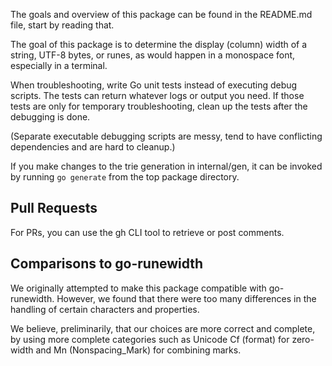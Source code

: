 The goals and overview of this package can be found in the README.md file,
start by reading that.

The goal of this package is to determine the display (column) width of a
string, UTF-8 bytes, or runes, as would happen in a monospace font, especially
in a terminal.

When troubleshooting, write Go unit tests instead of executing debug scripts.
The tests can return whatever logs or output you need. If those tests are
only for temporary troubleshooting, clean up the tests after the debugging is
done.

(Separate executable debugging scripts are messy, tend to have conflicting
dependencies and are hard to cleanup.)

If you make changes to the trie generation in internal/gen, it can be invoked
by running `go generate` from the top package directory.

## Pull Requests

For PRs, you can use the gh CLI tool to retrieve or post comments.

## Comparisons to go-runewidth

We originally attempted to make this package compatible with go-runewidth.
However, we found that there were too many differences in the handling of
certain characters and properties.

We believe, preliminarily, that our choices are more correct and complete,
by using more complete categories such as Unicode Cf (format) for zero-width
and Mn (Nonspacing_Mark) for combining marks.
